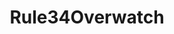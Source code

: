 ---
title: Rule34Overwatch
crosslinks:
- Palpz
- rule34
- futanari
- OverwatchCirclejerk
- Overwatch_Porn
- guro
- pharmercy
- Rule34LoL
- gonewild
- CrossEyedFap
- spnati
- HealSluts
- rule34feet
- ghostnipples
- gaming
- HighHeels
- awwnime
- futanari_Comics
- 2Booty
---